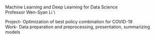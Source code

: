Machine Learning and Deep Learning for Data Science\
Professor Wen-Syan Li \

Project- Optimization of best policy combination for COVID-19\
Work- Data preparation and preprocessing, presentation, summarizing models
